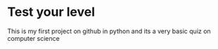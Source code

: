 # Test your level
This is my first project on github in python and its a very basic quiz on computer science
